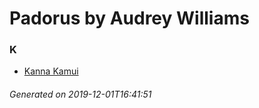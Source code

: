# Padorus by Audrey Williams

### K
* [Kanna Kamui](https://github.com/shadow578/Padoru-Padoru/blob/master/table-of-contents/characters/KannaKamui.md)

###### Generated on 2019-12-01T16:41:51
